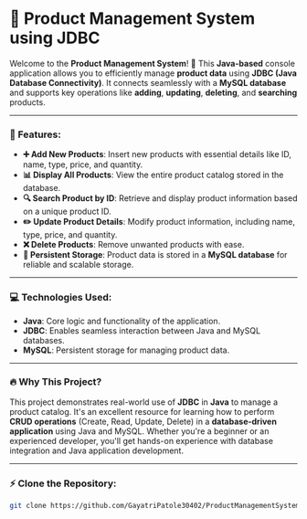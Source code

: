 # 🚀 Product Management System using JDBC

Welcome to the **Product Management System**! 🎉 This **Java-based** console application allows you to efficiently manage **product data** using **JDBC (Java Database Connectivity)**. It connects seamlessly with a **MySQL database** and supports key operations like **adding**, **updating**, **deleting**, and **searching** products.

---

### 🌟 Features:
- **➕ Add New Products**: Insert new products with essential details like ID, name, type, price, and quantity.
- **📊 Display All Products**: View the entire product catalog stored in the database.
- **🔍 Search Product by ID**: Retrieve and display product information based on a unique product ID.
- **✏️ Update Product Details**: Modify product information, including name, type, price, and quantity.
- **❌ Delete Products**: Remove unwanted products with ease.
- **💾 Persistent Storage**: Product data is stored in a **MySQL database** for reliable and scalable storage.

---

### 💻 Technologies Used:
- **Java**: Core logic and functionality of the application.
- **JDBC**: Enables seamless interaction between Java and MySQL databases.
- **MySQL**: Persistent storage for managing product data.

---

### 🔥 Why This Project?
This project demonstrates real-world use of **JDBC** in **Java** to manage a product catalog. It's an excellent resource for learning how to perform **CRUD operations** (Create, Read, Update, Delete) in a **database-driven application** using Java and MySQL. Whether you're a beginner or an experienced developer, you'll get hands-on experience with database integration and Java application development.

---



### ⚡ Clone the Repository:
   ```bash
   git clone https://github.com/GayatriPatole30402/ProductManagementSystemUsingJDBC.git
